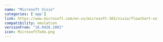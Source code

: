 ```yaml
---
name: "Microsoft Visio"
categories: ['app']
link: https://www.microsoft.com/en-us/microsoft-365/visio/flowchart-software
compatibility: emulation
versionFrom: "16.0426.1001"
icon: MicrosoftTodo.png
---
```


